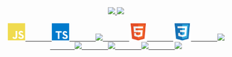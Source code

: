 

<!--
**FilipeAugustoo/filipeaugustoo** is a ✨ _special_ ✨ repository because its `README.md` (this file) appears on your GitHub profile.

Here are some ideas to get you started:

- 🔭 I’m currently working on ...
- 🌱 I’m currently learning ...
- 👯 I’m looking to collaborate on ...
- 🤔 I’m looking for help with ...
- 💬 Ask me about ...
- 📫 How to reach me: ...
- 😄 Pronouns: ...
- ⚡ Fun fact: ...
-->

<div align="center">
  <a href="https://github.com/filipeaugustoo">
  <img height="180em" src="https://github-readme-stats.vercel.app/api?username=filipeaugustoo&show_icons=true&theme=dark&include_all_commits=true&count_private=true"/>
  <img height="180em" src="https://github-readme-stats.vercel.app/api/top-langs/?username=FilipeAugustoo&layout=compact&langs_count=7&theme=dark"/>
</div>
  
<div align="center"><br>
  <img height="40" src="https://raw.githubusercontent.com/devicons/devicon/master/icons/javascript/javascript-plain.svg">
  &nbsp;&nbsp;&nbsp;&nbsp;&nbsp;&nbsp;&nbsp;&nbsp;&nbsp;&nbsp;&nbsp;&nbsp;&nbsp;
  <img height="40" src="https://raw.githubusercontent.com/devicons/devicon/master/icons/typescript/typescript-plain.svg">
  &nbsp;&nbsp;&nbsp;&nbsp;&nbsp;&nbsp;&nbsp;&nbsp;&nbsp;&nbsp;&nbsp;&nbsp;&nbsp;
  <img height="40" src="https://cdn.jsdelivr.net/gh/devicons/devicon/icons/java/java-original.svg" />
  &nbsp;&nbsp;&nbsp;&nbsp;&nbsp;&nbsp;&nbsp;&nbsp;&nbsp;&nbsp;&nbsp;&nbsp;&nbsp;
  <img height="40" src="https://raw.githubusercontent.com/devicons/devicon/master/icons/html5/html5-original.svg">
  &nbsp;&nbsp;&nbsp;&nbsp;&nbsp;&nbsp;&nbsp;&nbsp;&nbsp;&nbsp;&nbsp;&nbsp;&nbsp;
  <img height="40" src="https://raw.githubusercontent.com/devicons/devicon/master/icons/css3/css3-original.svg">
  &nbsp;&nbsp;&nbsp;&nbsp;&nbsp;&nbsp;&nbsp;&nbsp;&nbsp;&nbsp;&nbsp;&nbsp;&nbsp;
  <img height="40" src="https://cdn.jsdelivr.net/gh/devicons/devicon/icons/bootstrap/bootstrap-plain.svg" />
  &nbsp;&nbsp;&nbsp;&nbsp;&nbsp;&nbsp;&nbsp;&nbsp;&nbsp;&nbsp;&nbsp;&nbsp;&nbsp;
  <img height="40" src="https://cdn.jsdelivr.net/gh/devicons/devicon/icons/angularjs/angularjs-plain.svg" />
  &nbsp;&nbsp;&nbsp;&nbsp;&nbsp;&nbsp;&nbsp;&nbsp;&nbsp;&nbsp;&nbsp;&nbsp;&nbsp;
  <img height="40" src="https://cdn.jsdelivr.net/gh/devicons/devicon/icons/react/react-original.svg" />
  &nbsp;&nbsp;&nbsp;&nbsp;&nbsp;&nbsp;&nbsp;&nbsp;&nbsp;&nbsp;&nbsp;&nbsp;&nbsp;
  <img height="40" src="https://cdn.jsdelivr.net/gh/devicons/devicon/icons/spring/spring-original.svg" />
  &nbsp;&nbsp;&nbsp;&nbsp;&nbsp;&nbsp;&nbsp;&nbsp;&nbsp;&nbsp;&nbsp;&nbsp;&nbsp;
  <img height="40" src="https://cdn.jsdelivr.net/gh/devicons/devicon/icons/mysql/mysql-plain-wordmark.svg" />
  
</div>
